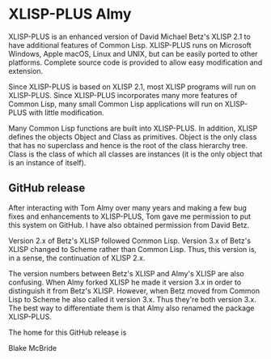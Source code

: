 
# XLISP-PLUS Almy

XLISP-PLUS is an enhanced version of David Michael Betz's XLISP 2.1 to
have additional features of Common Lisp. XLISP-PLUS runs on Microsoft
Windows, Apple macOS, Linux and UNIX, but can be easily ported to
other platforms. Complete source code is provided to allow easy
modification and extension.

Since XLISP-PLUS is based on XLISP 2.1, most XLISP programs will run on
XLISP-PLUS. Since XLISP-PLUS incorporates many more features of
Common Lisp, many small Common Lisp applications will run on
XLISP-PLUS with little modification. 

Many Common Lisp functions are built into XLISP-PLUS. In addition,
XLISP defines the objects Object and Class as primitives. Object is
the only class that has no superclass and hence is the root of the
class hierarchy tree. Class is the class of which all classes are
instances (it is the only object that is an instance of itself).

## GitHub release

After interacting with Tom Almy over many years and making a few bug
fixes and enhancements to XLISP-PLUS, Tom gave me permission to put
this system on GitHub.  I have also obtained permission from David Betz.

Version 2.x of Betz's XLISP followed Common Lisp.  Version 3.x of Betz's
XLISP changed to Scheme rather than Common Lisp.  Thus, this version is, in
a sense, the continuation of XLISP 2.x.

The version numbers between Betz's XLISP and Almy's XLISP are also
confusing.  When Almy forked XLISP he made it version 3.x in order to
distinguish it from Betz's XLISP.  However, when Betz moved from
Common Lisp to Scheme he also called it version 3.x.  Thus they're
both version 3.x.  The best way to differentiate them is that Almy
also renamed the package XLISP-PLUS.

The home for this GitHub release is []()

Blake McBride
